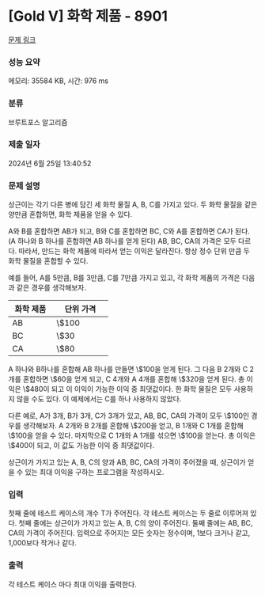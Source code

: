 # [Gold V] 화학 제품 - 8901 

[문제 링크](https://www.acmicpc.net/problem/8901) 

### 성능 요약

메모리: 35584 KB, 시간: 976 ms

### 분류

브루트포스 알고리즘

### 제출 일자

2024년 6월 25일 13:40:52

### 문제 설명

<p>상근이는 각기 다른 병에 담긴 세 화학 물질 A, B, C를 가지고 있다. 두 화학 물질을 같은 양만큼 혼합하면, 화학 제품을 얻을 수 있다.</p>

<p>A와 B를 혼합하면 AB가 되고, B와 C를 혼합하면 BC, C와 A를 혼합하면 CA가 된다. (A 하나와 B 하나를 혼합하면 AB 하나를 얻게 된다) AB, BC, CA의 가격은 모두 다르다. 따라서, 만드는 화학 제품에 따라서 얻는 이익은 달라진다. 항상 정수 단위 만큼 두 화학 물질을 혼합할 수 있다.</p>

<p>예를 들어, A를 5만큼, B를 3만큼, C를 7만큼 가지고 있고, 각 화학 제품의 가격은 다음과 같은 경우를 생각해보자.</p>

<table class="table table-bordered" style="width:40%">
	<thead>
		<tr>
			<th style="width:20%">화학 제품</th>
			<th style="width:20%">단위 가격</th>
		</tr>
	</thead>
	<tbody>
		<tr>
			<td>AB</td>
			<td>\$100</td>
		</tr>
		<tr>
			<td>BC</td>
			<td>\$30</td>
		</tr>
		<tr>
			<td>CA</td>
			<td>\$80</td>
		</tr>
	</tbody>
</table>

<p>A 하나와 B하나를 혼합해 AB 하나를 만들면 \$100을 얻게 된다. 그 다음 B 2개와 C 2개를 혼합하면 \$60을 얻게 되고, C 4개와 A 4개를 혼합해 \$320을 얻게 된다. 총 이익은 \$480이 되고 이 이익이 가능한 이익 중 최댓값이다. 한 화학 물질은 모두 사용하지 않을 수도 있다. 이 예제에서는 C를 하나 사용하지 않았다.</p>

<p>다른 예로, A가 3개, B가 3개, C가 3개가 있고, AB, BC, CA의 가격이 모두 \$100인 경우를 생각해보자. A 2개와 B 2개를 혼합해 \$200을 얻고, B 1개와 C 1개를 혼합해 \$100을 얻을 수 있다. 마지막으로 C 1개와 A 1개를 섞으면 \$100을 얻는다. 총 이익은 \$400이 되고, 이 값도 가능한 이익 중 최댓값이다.</p>

<p>상근이가 가지고 있는 A, B, C의 양과 AB, BC, CA의 가격이 주어졌을 때, 상근이가 얻을 수 있는 최대 이익을 구하는 프로그램을 작성하시오.</p>

### 입력 

 <p>첫째 줄에 테스트 케이스의 개수 T가 주어진다. 각 테스트 케이스는 두 줄로 이루어져 있다. 첫째 줄에는 상근이가 가지고 있는 A, B, C의 양이 주어진다. 둘째 줄에는 AB, BC, CA의 가격이 주어진다. 입력으로 주어지는 모든 숫자는 정수이며, 1보다 크거나 같고, 1,000보다 작거나 같다.</p>

### 출력 

 <p>각 테스트 케이스 마다 최대 이익을 출력한다.</p>

